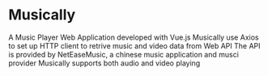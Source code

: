 # Musically
A Music Player Web Application developed with Vue.js
Musically use Axios to set up HTTP client to retrive music and video data from Web API
The API is provided by NetEaseMusic, a chinese music application and musci provider
Musically supports both audio and video playing
